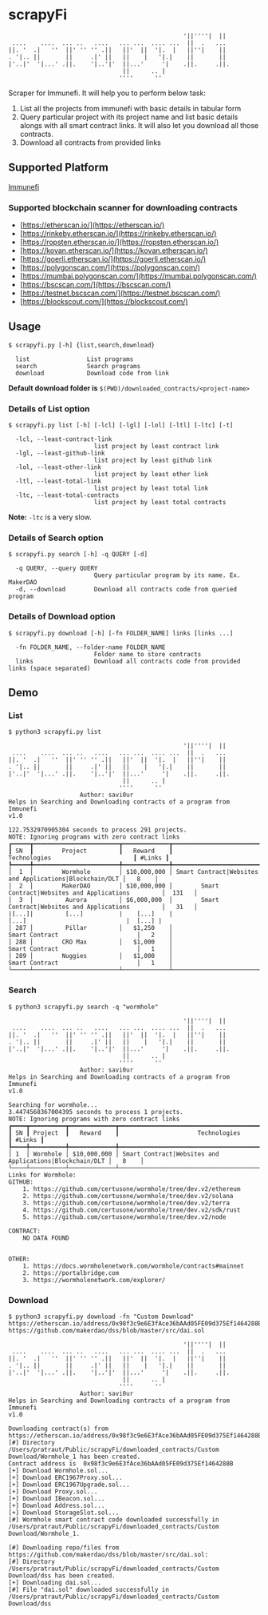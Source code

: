 # scrapyFi
```                                                                 
                                                 '||''''|  ||  
 ....    ....  ... ..   ....   ... ...  .... ...  ||  .   ...  
||. '  .|   ''  ||' '' '' .||   ||'  ||  '|.  |   ||''|    ||  
. '|.. ||       ||     .|' ||   ||    |   '|.|    ||       ||  
|'..|'  '|...' .||.    '|..'|'  ||...'     '|    .||.     .||. 
                                ||      .. |                   
                               ''''      ''                                                                                                
```
Scraper for Immunefi. It will help you to perform below task:
1. List all the projects from immunefi with basic details in tabular form
2. Query particular project with its project name and list basic details alongs with all smart contract links. It will also let you download all those contracts.
3. Download all contracts from provided links

## Supported Platform
[Immunefi](https://immunefi.com/explore/)

### Supported blockchain scanner for downloading contracts
* [https://etherscan.io/](https://etherscan.io/)
* [https://rinkeby.etherscan.io/](https://rinkeby.etherscan.io/)
* [https://ropsten.etherscan.io/](https://ropsten.etherscan.io/)
* [https://kovan.etherscan.io/](https://kovan.etherscan.io/)
* [https://goerli.etherscan.io/](https://goerli.etherscan.io/)
* [https://polygonscan.com/](https://polygonscan.com/)
* [https://mumbai.polygonscan.com/](https://mumbai.polygonscan.com/)
* [https://bscscan.com/](https://bscscan.com/)
* [https://testnet.bscscan.com/](https://testnet.bscscan.com/)
* [https://blockscout.com/](https://blockscout.com/)

## Usage
```
$ scrapyfi.py [-h] {list,search,download}

  list                List programs
  search              Search programs
  download            Download code from link
```
**Default download folder is** `$(PWD)/downloaded_contracts/<project-name>`

### Details of List option
```
$ scrapyfi.py list [-h] [-lcl] [-lgl] [-lol] [-ltl] [-ltc] [-t]

  -lcl, --least-contract-link
                        list project by least contract link
  -lgl, --least-github-link
                        list project by least github link
  -lol, --least-other-link
                        list project by least other link
  -ltl, --least-total-link
                        list project by least total link
  -ltc, --least-total-contracts
                        list project by least total contracts
```
**Note:** `-ltc` is a very slow.

### Details of Search option
```
$ scrapyfi.py search [-h] -q QUERY [-d]

  -q QUERY, --query QUERY
                        Query particular program by its name. Ex. MakerDAO
  -d, --download        Download all contracts code from queried program
```

### Details of Download option
```
$ scrapyfi.py download [-h] [-fn FOLDER_NAME] links [links ...]

  -fn FOLDER_NAME, --folder-name FOLDER_NAME
                        Folder name to store contracts
  links                 Download all contracts code from provided links (space separated)
```

## Demo
### List
```
$ python3 scrapyfi.py list              
                                                                 
                                                 '||''''|  ||  
 ....    ....  ... ..   ....   ... ...  .... ...  ||  .   ...  
||. '  .|   ''  ||' '' '' .||   ||'  ||  '|.  |   ||''|    ||  
. '|.. ||       ||     .|' ||   ||    |   '|.|    ||       ||  
|'..|'  '|...' .||.    '|..'|'  ||...'     '|    .||.     .||. 
                                ||      .. |                   
                               ''''      ''                                                                                                
                    Author: savi0ur
Helps in Searching and Downloading contracts of a program from Immunefi
v1.0

122.7532970905304 seconds to process 291 projects.
NOTE: Ignoring programs with zero contract links
┏━━━━━┳━━━━━━━━━━━━━━━━━━━━━━━━┳━━━━━━━━━━━━━┳━━━━━━━━━━━━━━━━━━━━━━━━━━━━━━━━━━━━━━━━━━━━━━━━━━━━━━━━━┳━━━━━━━━┓
┃ SN  ┃        Project         ┃   Reward    ┃                      Technologies                       ┃ #Links ┃
┡━━━━━╇━━━━━━━━━━━━━━━━━━━━━━━━╇━━━━━━━━━━━━━╇━━━━━━━━━━━━━━━━━━━━━━━━━━━━━━━━━━━━━━━━━━━━━━━━━━━━━━━━━╇━━━━━━━━┩
│  1  │        Wormhole        │ $10,000,000 │ Smart Contract|Websites and Applications|Blockchain/DLT │   8    │
│  2  │        MakerDAO        │ $10,000,000 │        Smart Contract|Websites and Applications         │  131   │
│  3  │         Aurora         │ $6,000,000  │        Smart Contract|Websites and Applications         │   31   │
|[...]|         [...]          |    [...]    |                        [...]                            |  [...] |
│ 287 │         Pillar         │   $1,250    │                     Smart Contract                      │   2    │
│ 288 │        CRO Max         │   $1,000    │                     Smart Contract                      │   1    │
│ 289 │        Nuggies         │   $1,000    │                     Smart Contract                      │   1    │
└─────┴────────────────────────┴─────────────┴─────────────────────────────────────────────────────────┴────────┘
```

### Search 
```
$ python3 scrapyfi.py search -q "wormhole"
                                                                 
                                                 '||''''|  ||  
 ....    ....  ... ..   ....   ... ...  .... ...  ||  .   ...  
||. '  .|   ''  ||' '' '' .||   ||'  ||  '|.  |   ||''|    ||  
. '|.. ||       ||     .|' ||   ||    |   '|.|    ||       ||  
|'..|'  '|...' .||.    '|..'|'  ||...'     '|    .||.     .||. 
                                ||      .. |                   
                               ''''      ''                                                                                                
                    Author: savi0ur
Helps in Searching and Downloading contracts of a program from Immunefi
v1.0

Searching for wormhole...
3.4474568367004395 seconds to process 1 projects.
NOTE: Ignoring programs with zero contract links
┏━━━━┳━━━━━━━━━━┳━━━━━━━━━━━━━┳━━━━━━━━━━━━━━━━━━━━━━━━━━━━━━━━━━━━━━━━━━━━━━━━━━━━━━━━━┳━━━━━━━━┓
┃ SN ┃ Project  ┃   Reward    ┃                      Technologies                       ┃ #Links ┃
┡━━━━╇━━━━━━━━━━╇━━━━━━━━━━━━━╇━━━━━━━━━━━━━━━━━━━━━━━━━━━━━━━━━━━━━━━━━━━━━━━━━━━━━━━━━╇━━━━━━━━┩
│ 1  │ Wormhole │ $10,000,000 │ Smart Contract|Websites and Applications|Blockchain/DLT │   8    │
└────┴──────────┴─────────────┴─────────────────────────────────────────────────────────┴────────┘
Links for Wormhole:
GITHUB:
	1. https://github.com/certusone/wormhole/tree/dev.v2/ethereum
	2. https://github.com/certusone/wormhole/tree/dev.v2/solana
	3. https://github.com/certusone/wormhole/tree/dev.v2/terra
	4. https://github.com/certusone/wormhole/tree/dev.v2/sdk/rust
	5. https://github.com/certusone/wormhole/tree/dev.v2/node

CONTRACT:
	NO DATA FOUND


OTHER:
	1. https://docs.wormholenetwork.com/wormhole/contracts#mainnet
	2. https://portalbridge.com
	3. https://wormholenetwork.com/explorer/
```

### Download
```
$ python3 scrapyfi.py download -fn "Custom Download" https://etherscan.io/address/0x98f3c9e6E3fAce36bAAd05FE09d375Ef1464288B https://github.com/makerdao/dss/blob/master/src/dai.sol
                                                                 
                                                 '||''''|  ||  
 ....    ....  ... ..   ....   ... ...  .... ...  ||  .   ...  
||. '  .|   ''  ||' '' '' .||   ||'  ||  '|.  |   ||''|    ||  
. '|.. ||       ||     .|' ||   ||    |   '|.|    ||       ||  
|'..|'  '|...' .||.    '|..'|'  ||...'     '|    .||.     .||. 
                                ||      .. |                   
                               ''''      ''                                                                                                
                    Author: savi0ur
Helps in Searching and Downloading contracts of a program from Immunefi
v1.0

Downloading contract(s) from https://etherscan.io/address/0x98f3c9e6E3fAce36bAAd05FE09d375Ef1464288B#code:
[#] Directory /Users/pratraut/Public/scrapyFi/downloaded_contracts/Custom Download/Wormhole_1 has been created.
Contract address is  0x98f3c9e6E3fAce36bAAd05FE09d375Ef1464288B
[+] Download Wormhole.sol...
[+] Download ERC1967Proxy.sol...
[+] Download ERC1967Upgrade.sol...
[+] Download Proxy.sol...
[+] Download IBeacon.sol...
[+] Download Address.sol...
[+] Download StorageSlot.sol...
[#] Wormhole smart contract code downloaded successfully in /Users/pratraut/Public/scrapyFi/downloaded_contracts/Custom Download/Wormhole_1.

[#] Downloading repo/files from https://github.com/makerdao/dss/blob/master/src/dai.sol:
[#] Directory /Users/pratraut/Public/scrapyFi/downloaded_contracts/Custom Download/dss has been created.
[+] Downloading dai.sol...
[#] File "dai.sol" downloaded successfully in /Users/pratraut/Public/scrapyFi/downloaded_contracts/Custom Download/dss
```
